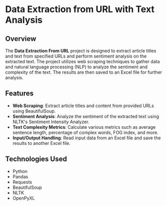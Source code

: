 # Data Extraction from URL with Text Analysis

## Overview

The **Data Extraction From URL** project is designed to extract article titles and text from specified URLs and perform sentiment analysis on the extracted text. The project utilizes web scraping techniques to gather data and natural language processing (NLP) to analyze the sentiment and complexity of the text. The results are then saved to an Excel file for further analysis.

## Features

- **Web Scraping**: Extract article titles and content from provided URLs using BeautifulSoup.
- **Sentiment Analysis**: Analyze the sentiment of the extracted text using NLTK's Sentiment Intensity Analyzer.
- **Text Complexity Metrics**: Calculate various metrics such as average sentence length, percentage of complex words, FOG index, and more.
- **Input/Output Handling**: Read input data from an Excel file and save the results to another Excel file.

## Technologies Used

- Python
- Pandas
- Requests
- BeautifulSoup
- NLTK
- OpenPyXL
